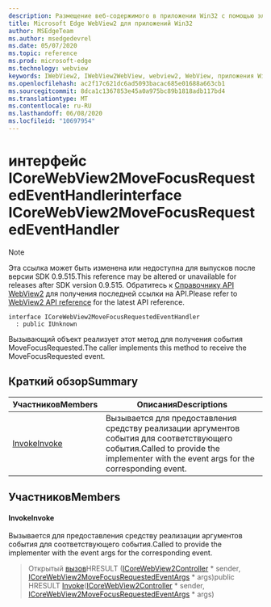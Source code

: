 ```yaml
---
description: Размещение веб-содержимого в приложении Win32 с помощью элемента управления Microsoft Edge WebView2
title: Microsoft Edge WebView2 для приложений Win32
author: MSEdgeTeam
ms.author: msedgedevrel
ms.date: 05/07/2020
ms.topic: reference
ms.prod: microsoft-edge
ms.technology: webview
keywords: IWebView2, IWebView2WebView, webview2, WebView, приложения Win32, Win32, EDGE, ICoreWebView2, ICoreWebView2Controller, элемент управления "веб-браузер", HTML Edge
ms.openlocfilehash: ac2f17c621dc6ad5093bacac685e01688a663cb1
ms.sourcegitcommit: 8dca1c1367853e45a0a975bc89b1818adb117bd4
ms.translationtype: MT
ms.contentlocale: ru-RU
ms.lasthandoff: 06/08/2020
ms.locfileid: "10697954"
---
```

# <span data-ttu-id="d6836-104">интерфейс ICoreWebView2MoveFocusRequestedEventHandler</span><span class="sxs-lookup"><span data-stu-id="d6836-104">interface ICoreWebView2MoveFocusRequestedEventHandler</span></span> 

> [!NOTE]
> <span data-ttu-id="d6836-105">Эта ссылка может быть изменена или недоступна для выпусков после версии SDK 0.9.515.</span><span class="sxs-lookup"><span data-stu-id="d6836-105">This reference may be altered or unavailable for releases after SDK version 0.9.515.</span></span> <span data-ttu-id="d6836-106">Обратитесь к [Справочнику API WebView2](../../../webview2-api-reference.md) для получения последней ссылки на API.</span><span class="sxs-lookup"><span data-stu-id="d6836-106">Please refer to [WebView2 API reference](../../../webview2-api-reference.md) for the latest API reference.</span></span>

```
interface ICoreWebView2MoveFocusRequestedEventHandler
  : public IUnknown
```

<span data-ttu-id="d6836-107">Вызывающий объект реализует этот метод для получения события MoveFocusRequested.</span><span class="sxs-lookup"><span data-stu-id="d6836-107">The caller implements this method to receive the MoveFocusRequested event.</span></span>

## <span data-ttu-id="d6836-108">Краткий обзор</span><span class="sxs-lookup"><span data-stu-id="d6836-108">Summary</span></span>

 <span data-ttu-id="d6836-109">Участников</span><span class="sxs-lookup"><span data-stu-id="d6836-109">Members</span></span>                        | <span data-ttu-id="d6836-110">Описания</span><span class="sxs-lookup"><span data-stu-id="d6836-110">Descriptions</span></span>
--------------------------------|---------------------------------------------
[<span data-ttu-id="d6836-111">Invoke</span><span class="sxs-lookup"><span data-stu-id="d6836-111">Invoke</span></span>](#invoke) | <span data-ttu-id="d6836-112">Вызывается для предоставления средству реализации аргументов события для соответствующего события.</span><span class="sxs-lookup"><span data-stu-id="d6836-112">Called to provide the implementer with the event args for the corresponding event.</span></span>

## <span data-ttu-id="d6836-113">Участников</span><span class="sxs-lookup"><span data-stu-id="d6836-113">Members</span></span>

#### <span data-ttu-id="d6836-114">Invoke</span><span class="sxs-lookup"><span data-stu-id="d6836-114">Invoke</span></span> 

<span data-ttu-id="d6836-115">Вызывается для предоставления средству реализации аргументов события для соответствующего события.</span><span class="sxs-lookup"><span data-stu-id="d6836-115">Called to provide the implementer with the event args for the corresponding event.</span></span>

> <span data-ttu-id="d6836-116">Открытый [вызов](#invoke)HRESULT ([ICoreWebView2Controller](icorewebview2controller.md) \* sender, [ICoreWebView2MoveFocusRequestedEventArgs](icorewebview2movefocusrequestedeventargs.md) \* args)</span><span class="sxs-lookup"><span data-stu-id="d6836-116">public HRESULT [Invoke](#invoke)([ICoreWebView2Controller](icorewebview2controller.md) \* sender, [ICoreWebView2MoveFocusRequestedEventArgs](icorewebview2movefocusrequestedeventargs.md) \* args)</span></span>

